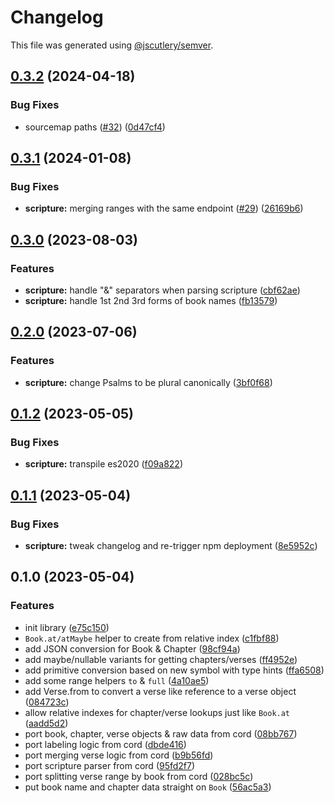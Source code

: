 # Changelog

This file was generated using [@jscutlery/semver](https://github.com/jscutlery/semver).

## [0.3.2](https://github.com/SeedCompany/libs/compare/scripture-0.3.1...scripture-0.3.2) (2024-04-18)


### Bug Fixes

* sourcemap paths ([#32](https://github.com/SeedCompany/libs/issues/32)) ([0d47cf4](https://github.com/SeedCompany/libs/commit/0d47cf47898fbe24f3adb8fdf4cb000b40f68a89))

## [0.3.1](https://github.com/SeedCompany/libs/compare/scripture-0.3.0...scripture-0.3.1) (2024-01-08)


### Bug Fixes

* **scripture:** merging ranges with the same endpoint ([#29](https://github.com/SeedCompany/libs/issues/29)) ([26169b6](https://github.com/SeedCompany/libs/commit/26169b62b92b4b346164af306bc3ee0aafdcb5ec))

## [0.3.0](https://github.com/SeedCompany/libs/compare/scripture-0.2.0...scripture-0.3.0) (2023-08-03)


### Features

* **scripture:** handle "&" separators when parsing scripture ([cbf62ae](https://github.com/SeedCompany/libs/commit/cbf62ae3ef908cb2be278c4e8f1993f1cec8c31d))
* **scripture:** handle 1st 2nd 3rd forms of book names ([fb13579](https://github.com/SeedCompany/libs/commit/fb13579488639064cf9f0ffda1ad4aadb0c9fefe))

## [0.2.0](https://github.com/SeedCompany/libs/compare/scripture-0.1.2...scripture-0.2.0) (2023-07-06)


### Features

* **scripture:** change Psalms to be plural canonically ([3bf0f68](https://github.com/SeedCompany/libs/commit/3bf0f68fdb98b3f3d47aa4bb7422f6fbdcb4d362))

## [0.1.2](https://github.com/SeedCompany/libs/compare/scripture-0.1.1...scripture-0.1.2) (2023-05-05)


### Bug Fixes

* **scripture:** transpile es2020 ([f09a822](https://github.com/SeedCompany/libs/commit/f09a82221ffe092d4ab66455789f67f3b64f5e15))

## [0.1.1](https://github.com/SeedCompany/libs/compare/scripture-0.1.0...scripture-0.1.1) (2023-05-04)


### Bug Fixes

* **scripture:** tweak changelog and re-trigger npm deployment ([8e5952c](https://github.com/SeedCompany/libs/commit/8e5952c57a932dd4dd90d8fc21f25ba880e7ba5e))

## 0.1.0 (2023-05-04)


### Features

* init library ([e75c150](https://github.com/SeedCompany/libs/commit/e75c15095f8e199b8624390e7792e935e62f529c))
* `Book.at/atMaybe` helper to create from relative index ([c1fbf88](https://github.com/SeedCompany/libs/commit/c1fbf88dc5dd0c8fed0c8467002101fec608c890))
* add JSON conversion for Book & Chapter ([98cf94a](https://github.com/SeedCompany/libs/commit/98cf94ac3237e980b76cfdfa54d8d7ac0361b35d))
* add maybe/nullable variants for getting chapters/verses ([ff4952e](https://github.com/SeedCompany/libs/commit/ff4952ed02e33ef0decda27fcbe7888cbfad354f))
* add primitive conversion based on new symbol with type hints ([ffa6508](https://github.com/SeedCompany/libs/commit/ffa65083424a173e9784c3b12e2fd58fb897a7a3))
* add some range helpers `to` & `full` ([4a10ae5](https://github.com/SeedCompany/libs/commit/4a10ae511ad5b02caa53881ca7187ade9d94dac4))
* add Verse.from to convert a verse like reference to a verse object ([084723c](https://github.com/SeedCompany/libs/commit/084723c6a4695dc56dd3fb3aa8edb7cc3273c231))
* allow relative indexes for chapter/verse lookups just like `Book.at` ([aadd5d2](https://github.com/SeedCompany/libs/commit/aadd5d2fd6eb8417b24d37afacc97377da5aafaa))
* port book, chapter, verse objects & raw data from cord ([08bb767](https://github.com/SeedCompany/libs/commit/08bb7673c30dcb222190945e6210976082eeec7a))
* port labeling logic from cord ([dbde416](https://github.com/SeedCompany/libs/commit/dbde416563e31ab9969ecc459f4831c4f9186a4d))
* port merging verse logic from cord ([b9b56fd](https://github.com/SeedCompany/libs/commit/b9b56fd342e597d48a749d099cf3e19a799c444a))
* port scripture parser from cord ([95fd2f7](https://github.com/SeedCompany/libs/commit/95fd2f7396ea7a318e17ae2483c6f770dcfb7fe1))
* port splitting verse range by book from cord ([028bc5c](https://github.com/SeedCompany/libs/commit/028bc5cdcdc55ab06a992435577c85e5ec42d3c5))
* put book name and chapter data straight on `Book` ([56ac5a3](https://github.com/SeedCompany/libs/commit/56ac5a360270d995671c231e340b623c37010c59))
